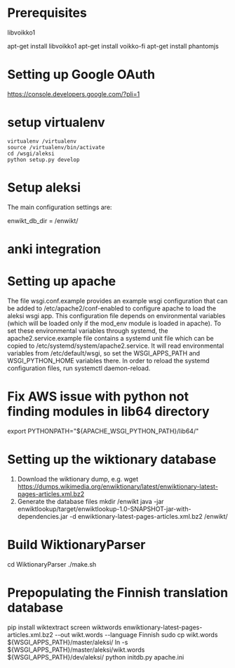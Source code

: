 # Prerequisites

libvoikko1

apt-get install libvoikko1
apt-get install voikko-fi
apt-get install phantomjs

# Setting up Google OAuth
https://console.developers.google.com/?pli=1

# setup virtualenv

    virtualenv /virtualenv
    source /virtualenv/bin/activate
    cd /wsgi/aleksi
    python setup.py develop

# Setup aleksi
The main configuration settings are:

enwikt_db_dir = /enwikt/

# anki integration

# Setting up apache
The file wsgi.conf.example provides an example wsgi configuration that can be added to /etc/apache2/conf-enabled to configure apache to load the aleksi wsgi app. This configuration file depends on environmental variables (which will be loaded only if the mod_env module is loaded in apache). To set these environmental variables through systemd, the apache2.service.example file contains a systemd unit file which can be copied to /etc/systemd/system/apache2.service. It will read environmental variables from /etc/default/wsgi, so set the WSGI_APPS_PATH and WSGI_PYTHON_HOME variables there. In order to reload the systemd configuration files, run systemctl daemon-reload.

# Fix AWS issue with python not finding modules in lib64 directory

export PYTHONPATH="${APACHE_WSGI_PYTHON_PATH}/lib64/"

# Setting up the wiktionary database
 1. Download the wiktionary dump, e.g.
    wget https://dumps.wikimedia.org/enwiktionary/latest/enwiktionary-latest-pages-articles.xml.bz2
 2. Generate the database files
    mkdir /enwikt
    java -jar enwiktlookup/target/enwiktlookup-1.0-SNAPSHOT-jar-with-dependencies.jar -d enwiktionary-latest-pages-articles.xml.bz2 /enwikt/

# Build WiktionaryParser
cd WiktionaryParser
./make.sh

# Prepopulating the Finnish translation database
pip install wiktextract
screen
wiktwords enwiktionary-latest-pages-articles.xml.bz2 --out wikt.words --language Finnish
sudo cp wikt.words ${WSGI_APPS_PATH}/master/aleksi/
ln -s ${WSGI_APPS_PATH}/master/aleksi/wikt.words ${WSGI_APPS_PATH}/dev/aleksi/
python initdb.py apache.ini
